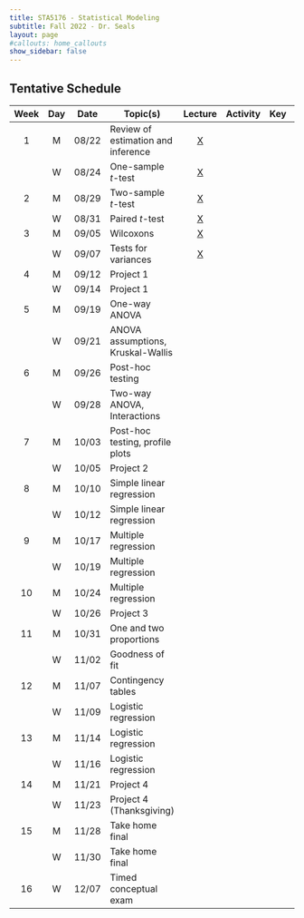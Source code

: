 ```yaml
---
title: STA5176 - Statistical Modeling
subtitle: Fall 2022 - Dr. Seals
layout: page
#callouts: home_callouts
show_sidebar: false
---
```


## Tentative Schedule

| Week | Day | Date  | Topic(s)                           |                            Lecture                            | Activity | Key | Due |
|:-:|:-:|:-:|-|:-:|:-:|:-:|:-:|
| 1    | M   | 08/22 | Review of estimation and inference | [X](https://samanthaseals.github.io/STA5176/slides/L01.html) | | | |
|      | W   | 08/24 | One-sample *t*-test                | [X](https://samanthaseals.github.io/STA5176/slides/L02.html) | | | |
| 2    | M   | 08/29 | Two-sample *t*-test                | [X](https://samanthaseals.github.io/STA5176/slides/L03.html) | | | |
|      | W   | 08/31 | Paired *t*-test                    | [X](https://samanthaseals.github.io/STA5176/slides/L04.html) | | | |
| 3    | M   | 09/05 | Wilcoxons                          | [X](https://samanthaseals.github.io/STA5176/slides/L05.html) | | | |
|      | W   | 09/07 | Tests for variances                | [X](https://samanthaseals.github.io/STA5176/slides/L06.html) | | | |
| 4    | M   | 09/12 | Project 1                          |                                                              | | | |
|      | W   | 09/14 | Project 1                          |                                                              | | | 09/21 |
| 5    | M   | 09/19 | One-way ANOVA                      |                                                              | | | |
|      | W   | 09/21 | ANOVA assumptions, Kruskal-Wallis  |                                                               | | | |
| 6    | M   | 09/26 | Post-hoc testing                   |                                                               | | | |
|      | W   | 09/28 | Two-way ANOVA, Interactions        |                                                               | | | |
| 7    | M   | 10/03 | Post-hoc testing, profile plots    |                                                               | | | |
|      | W   | 10/05 | Project 2                          |                                                               | | | 10/12 |
| 8    | M   | 10/10 | Simple linear regression           |                                                               | | | |
|      | W   | 10/12 | Simple linear regression           |                                                               | | | |
| 9    | M   | 10/17 | Multiple regression                |                                                               | | | |
|      | W   | 10/19 | Multiple regression                |                                                               | | | |
| 10   | M   | 10/24 | Multiple regression                |                                                               | | | |
|      | W   | 10/26 | Project 3                          |                                                               | | | 11/02 |
| 11   | M   | 10/31 | One and two proportions            |                                                               | | | |
|      | W   | 11/02 | Goodness of fit                    |                                                               | | | |
| 12   | M   | 11/07 | Contingency tables                 |                                                               | | | |
|      | W   | 11/09 | Logistic regression                |                                                               | | | |
| 13   | M   | 11/14 | Logistic regression                |                                                               | | | |
|      | W   | 11/16 | Logistic regression                |                                                               | | | |
| 14   | M   | 11/21 | Project 4                          |                                                               | | | 11/28 |
|      | W   | 11/23 | Project 4 (Thanksgiving)           |                                                               | | | |
| 15   | M   | 11/28 | Take home final                    |                                                               | | | |
|      | W   | 11/30 | Take home final                    |                                                               | | | |
| 16   | W   | 12/07 | Timed conceptual exam              |                                                               | | | |

